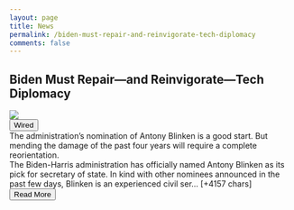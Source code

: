 ```yaml
---
layout: page
title: News
permalink: /biden-must-repair-and-reinvigorate-tech-diplomacy
comments: false
---
```


<div class="row">
<div class="col-12">
<h2>Biden Must Repair—and Reinvigorate—Tech Diplomacy</h2>
</div>
</div>
<div class="row">
<div class="col-12">
<img src="https://media.wired.com/photos/5fbd6d03058b2614ff621b13/191:100/w_1280,c_limit/OpEd-Tony-Blinken-1287465337.jpg">
</div>
</div>
<div class="row">
<div class="col-12 mt-2">
<button type="button" class="btn btn-outline-info">Wired</button>
</div>
</div>
<div class="row">
<div class="col-12">
<div>The administration’s nomination of Antony Blinken is a good start. But mending the damage of the past four years will require a complete reorientation.</div>
</div>
</div>
<div class="row">
<div class="col-12">
<div>The Biden-Harris administration has officially named Antony Blinken as its pick for secretary of state. In kind with other nominees announced in the past few days, Blinken is an experienced civil ser… [+4157 chars]</div>
</div>
</div>
<div class="row">
<div class="col-12 text-center">
<a href="https://www.wired.com/story/biden-must-repair-and-reinvigorate-tech-diplomacy/">
<button type="button" class="btn btn-info">Read More</button>
</a>
</div>
</div>
